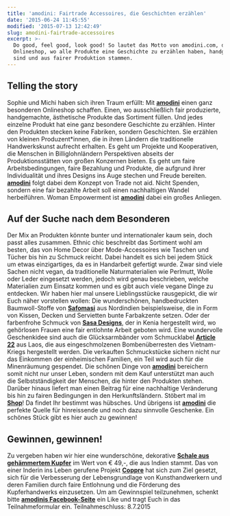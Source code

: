 ```yaml
---
title: 'amodini: Fairtrade Accessoires, die Geschichten erzählen'
date: '2015-06-24 11:45:55'
modified: '2015-07-13 12:42:49'
slug: amodini-fairtrade-accessoires
excerpt: >-
  Do good, feel good, look good! So lautet das Motto von amodini.com, dem
  Onlineshop, wo alle Produkte eine Geschichte zu erzählen haben, handgemacht
  sind und aus fairer Produktion stammen.
---
```


## Telling the story

Sophie und Michi haben sich ihren Traum erfüllt: Mit **[amodini](http://amodini.com/)** einen ganz besonderen Onlineshop schaffen. Einen, wo ausschließlich fair produzierte, handgemachte, ästhetische Produkte das Sortiment füllen. Und jedes einzelne Produkt hat eine ganz besondere Geschichte zu erzählen. Hinter den Produkten stecken keine Fabriken, sondern Geschichten. Sie erzählen von kleinen Produzent\*innen, die in ihren Ländern die traditionelle Handwerkskunst aufrecht erhalten. Es geht um Projekte und Kooperativen, die Menschen in Billiglohnländern Perspektiven abseits der Produktionsstätten von großen Konzernen bieten. Es geht um faire Arbeitsbedingungen, faire Bezahlung und Produkte, die aufgrund ihrer Individualität und ihres Designs ins Auge stechen und Freude bereiten. **[amodini](http://amodini.com/)** folgt dabei dem Konzept von Trade not aid. Nicht Spenden, sondern eine fair bezahlte Arbeit soll einen nachhaltigen Wandel herbeiführen. Woman Empowerment ist **[amodini](http://amodini.com/)** dabei ein großes Anliegen.

## Auf der Suche nach dem Besonderen

Der Mix an Produkten könnte bunter und internationaler kaum sein, doch passt alles zusammen. Ethnic chic beschreibt das Sortiment wohl am besten, das von Home Decor über Mode-Accessoires wie Taschen und Tücher bis hin zu Schmuck reicht. Dabei handelt es sich bei jedem Stück um etwas einzigartiges, da es in Handarbeit gefertigt wurde. Zwar sind viele Sachen nicht vegan, da traditionelle Naturmaterialien wie Perlmutt, Wolle oder Leder eingesetzt werden, jedoch wird genau beschrieben, welche Materialien zum Einsatz kommen und es gibt auch viele vegane Dinge zu entdecken. Wir haben hier mal unsere Lieblingsstücke rausgepickt, die wir Euch näher vorstellen wollen: Die wunderschönen, handbedruckten Baumwoll-Stoffe von **[Safomasi](http://amodini.com/story/safomasi/)** aus Nordindien beispielsweise, die in Form von Kissen, Decken und Servietten bunte Farbakzente setzen. Oder der farbenfrohe Schmuck von **[Sasa Designs](http://amodini.com/story/sasa-designs/)**, der in Kenia hergestellt wird, wo gehörlosen Frauen eine fair entlohnte Arbeit geboten wird. Eine wundervolle Geschenkidee sind auch die Glücksarmbänder vom Schmucklabel **[Article 22](http://amodini.com/story/article22/)** aus Laos, die aus eingeschmolzenen Bombenüberresten des Vietnam-Kriegs hergestellt werden. Die verkauften Schmuckstücke sichern nicht nur das Einkommen der einheimischen Familien, ein Teil wird auch für die Minenräumung gespendet.<!-- Image removed (no copyright): amodini-collage-640x211.jpg --> Die schönen Dinge von **[amodini](http://amodini.com/)** bereichern somit nicht nur unser Leben, sondern mit dem Kauf unterstützt man auch die Selbstständigkeit der Menschen, die hinter den Produkten stehen. Darüber hinaus liefert man einen Beitrag für eine nachhaltige Veränderung bis hin zu fairen Bedingungen in den Herkunftsländern. Stöbert mal im **[Shop](http://amodini.com/)**! Da findet Ihr bestimmt was hübsches. Und übrigens ist **[amodini](http://amodini.com/)** die perfekte Quelle für hinreissende und noch dazu sinnvolle Geschenke. Ein schönes Stück gibt es hier auch zu gewinnen!

## Gewinnen, gewinnen!

Zu vergeben haben wir hier eine wunderschöne, dekorative **[Schale aus gehämmertem Kupfer](http://amodini.com/shop/kupferschale/)** im Wert von € 49,-, die aus Indien stammt. Das von einer Inderin ins Leben gerufene Projekt **[Coppre](http://amodini.com/story/coppre/)** hat sich zum Ziel gesetzt, sich für die Verbesserung der Lebensgrundlage von Kunsthandwerkern und deren Familien durch faire Entlohnung und die Förderung des Kupferhandwerks einzusetzen. [<!-- Image removed (no copyright): amodini-gewinnspiel-collage-640x284.jpg -->](https://www.veganblatt.com/i/amodini-gewinnspiel-collage.jpg) Um am Gewinnspiel teilzunehmen, schenkt bitte **[amodinis Facebook-Seite](https://www.facebook.com/amodini?fref=ts)** ein Like und tragt Euch in das Teilnahmeformular ein. Teilnahmeschluss: 8.7.2015
